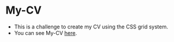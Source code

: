 # My-CV
- This is a challenge to create my CV using the CSS grid system.
- You can see My-CV [here](https://gigithegiraffe.github.io/My-CV/).
